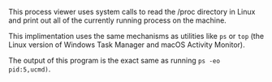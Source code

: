 This process viewer uses system calls to read the /proc directory in Linux and print out all of the currently running process on the machine.

This implimentation uses the same mechanisms as utilities like `ps` or `top` (the Linux version of Windows Task Manager and macOS Activity Monitor).

The output of this program is the exact same as running `ps -eo pid:5,ucmd)`.

